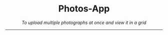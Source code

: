 <div align="center">

# Photos-App

_To upload multiple photographs at once and view it in a grid_

</div>

---
